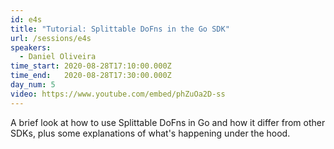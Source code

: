 ```yaml
---
id: e4s
title: "Tutorial: Splittable DoFns in the Go SDK"
url: /sessions/e4s
speakers:
  - Daniel Oliveira
time_start: 2020-08-28T17:10:00.000Z
time_end:   2020-08-28T17:30:00.000Z
day_num: 5
video: https://www.youtube.com/embed/phZuOa2D-ss
---
```


A brief look at how to use Splittable DoFns in Go and how it differ from other SDKs, plus some explanations of what's happening under the hood.

